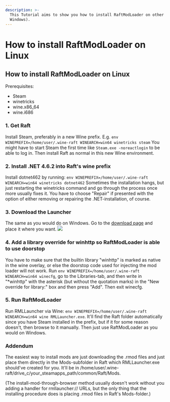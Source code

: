 ```yaml
---
description: >-
  This Tutorial aims to show you how to install RaftModLoader on other OSes (not
  Windows).
---
```


# How to install RaftModLoader on Linux

## How to install RaftModLoader on Linux

Prerequisites:
- Steam
- winetricks
- wine.x86_64
- wine.i686

### 1. Get Raft

Install Steam, preferably in a new Wine prefix. E.g.
`env WINEPREFIX=/home/user/.wine-raft WINEARCH=win64 winetricks steam`
You might have to start Steam the first time like `Steam.exe -noreactlogin` to be able to log in.
Then install Raft as normal in this new Wine environment.

### 2. Install .NET 4.6.2 into Raft's wine prefix

Install dotnet462 by running:
`env WINEPREFIX=/home/user/.wine-raft WINEARCH=win64 winetricks dotnet462`
Sometimes the installation hangs, but just restarting the winetricks command and go through the process once more usually fixes it. You have to choose "Repair" if presented with the option of either removing or repairing the .NET-installation, of course.

### 3. Download the Launcher

The same as you would do on Windows. Go to the [download page](https://www.raftmodding.com/download) and place it where you want.
![](../../.gitbook/assets/download.png)

### 4. Add a library override for winhttp so RaftModLoader is able to use doorstop

You have to make sure that the builtin library "winhttp" is marked as native in the wine overlay, or else the doorstop code used for injecting the mod loader will not work.
Run `env WINEPREFIX=/home/user/.wine-raft WINEARCH=win64 winecfg`, go to the Libraries-tab, and then write in "*winhttp" with the asterisk (but without the quotation marks) in the "New override for library:" box and then press "Add". Then exit winecfg.

### 5. Run RaftModLoader

Run RMLLauncher via Wine: `env WINEPREFIX=/home/user/.wine-raft WINEARCH=win64 wine RMLLauncher.exe`. It'll find the Raft folder automatically since you have Steam installed in the prefix, but if it for some reason doesn't, then browse to it manually. Then just use RaftModLoader as you would on Windows.

### Addendum
The easiest way to install mods are just downloading the .rmod files and just place them directly in the Mods-subfolder in Raft which RMLLauncher.exe should've created for you. It'll be in /home/user/.wine-raft/drive_c/your_steamapps_path/common/Raft/Mods.

(The install-mod-through-browser method usually doesn't work without you adding a handler for rmllauncher:// URLs, but the only thing that the installing procedure does is placing .rmod files in Raft's Mods-folder.)
